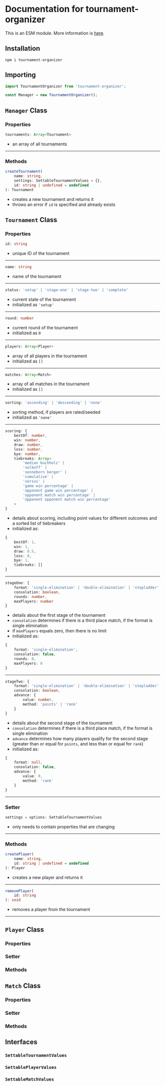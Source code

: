 # Documentation for tournament-organizer

This is an ESM module. More information is [here](https://gist.github.com/sindresorhus/a39789f98801d908bbc7ff3ecc99d99c).

## Installation

```shell
npm i tournament-organizer
```

## Importing

```ts
import TournamentOrganizer from 'tournament-organizer';

const Manager = new TournamentOrganizer();
```

## `Manager` Class

### Properties

```ts
tournaments: Array<Tournament>
```
* an array of all tournaments
---
### Methods

```ts
createTournament(
    name: string, 
    settings: SettableTournamentValues = {}, 
    id: string | undefined = undefined
): Tournament
```
* creates a new tournament and returns it
* throws an error if `id` is specified and already exists

## `Tournament` Class

### Properties

```ts
id: string
```
* unique ID of the tournament
---
```ts
name: string
```
* name of the tournament
---
```ts
status: 'setup' | 'stage-one' | 'stage-two' | 'complete'
```
* current state of the tournament
* initialized as `'setup'`
---
```ts
round: number
```
* current round of the tournament
* initialized as `0`
---
```ts
players: Array<Player>
```
* array of all players in the tournament
* initialized as `[]`
---
```ts
matches: Array<Match>
```
* array of all matches in the tournament
* initialized as `[]`
---
```ts
sorting: 'ascending' | 'descending' | 'none'
```
* sorting method, if players are rated/seeded
* initialized as `'none'`
---
```ts
scoring: {
    bestOf: number,
    win: number,
    draw: number,
    loss: number,
    bye: number,
    tiebreaks: Array<
        'median buchholz' |
        'solkoff' |
        'sonneborn berger' |
        'cumulative' |
        'versus' |
        'game win percentage' |
        'opponent game win percentage' |
        'opponent match win percentage' |
        'opponent opponent match win percentage'
    >
}
```
* details about scoring, including point values for different outcomes and a sorted list of tiebreakers
* initialized as:
```ts
{
    bestOf: 1,
    win: 1,
    draw: 0.5,
    loss: 0,
    bye: 1,
    tiebreaks: []
}
```
---
```ts
stageOne: {
    format: 'single-elimination' | 'double-elimination' | 'stepladder' | 'swiss' | 'round-robin' | 'double-round-robin',
    consolation: boolean,
    rounds: number,
    maxPlayers: number
}
```
* details about the first stage of the tournament
* `consolation` determines if there is a third place match, if the format is single elimination
* if `maxPlayers` equals zero, then there is no limit
* initialized as:
```ts
{
    format: 'single-elimination',
    consolation: false,
    rounds: 0,
    maxPlayers: 0
}
```
---
```ts
stageTwo: {
    format: 'single-elimination' | 'double-elimination' | 'stepladder' | null,
    consolation: boolean,
    advance: {
        value: number,
        method: 'points' | 'rank'
    }
}
```
* details about the second stage of the tournament
* `consolation` determines if there is a third place match, if the format is single elimination
* `advance` determines how many players qualify for the second stage (greater than or equal for `points`, and less than or equal for `rank`)
* initialized as:
```ts
{
    format: null,
    consolation: false,
    advance: {
        value: 0,
        method: 'rank'
    }
}
```
---
### Setter

```ts
settings = options: SettableTournamentValues
```
* only needs to contain properties that are changing
---
### Methods

```ts
createPlayer(
    name: string,
    id: string | undefined = undefined
): Player
```
* creates a new player and returns it
---
```ts
removePlayer(
    id: string
): void
```
* removes a player from the tournament
---
## `Player` Class

### Properties

### Setter

### Methods

## `Match` Class

### Properties

### Setter

### Methods

## Interfaces

### `SettableTournamentValues`

### `SettablePlayerValues`

### `SettableMatchValues`